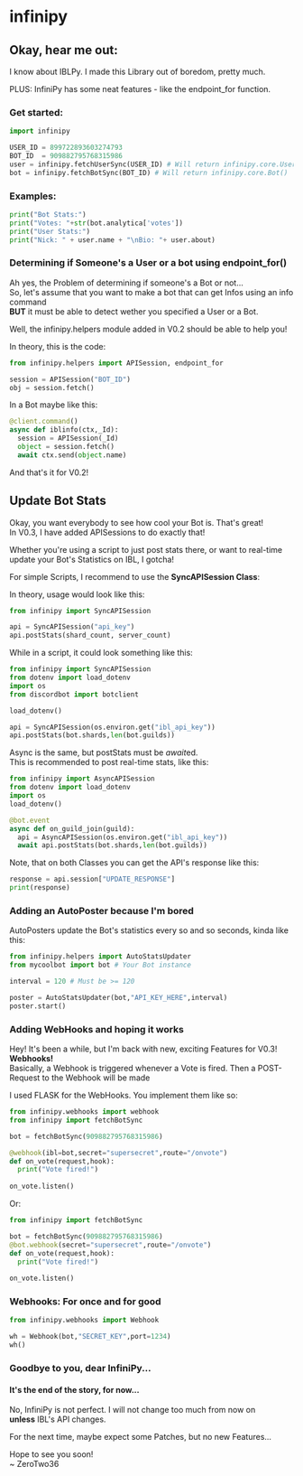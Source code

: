 # infinipy

## Okay, hear me out:
I know about IBLPy. I made this Library out of boredom, pretty much.

PLUS: InfiniPy has some neat features - like the endpoint_for function.

### Get started:
```py
import infinipy

USER_ID = 899722893603274793
BOT_ID  = 909882795768315986
user = infinipy.fetchUserSync(USER_ID) # Will return infinipy.core.User()
bot = infinipy.fetchBotSync(BOT_ID) # Will return infinipy.core.Bot()
```

### Examples:
```py
print("Bot Stats:")
print("Votes: "+str(bot.analytica['votes'])
print("User Stats:")
print("Nick: " + user.name + "\nBio: "+ user.about) 
```
### Determining if Someone's a User or a bot using endpoint_for()

Ah yes, the Problem of determining if someone's a Bot or not...  
So, let's assume that you want to make a bot that can get Infos using an info command  
**BUT** it must be able to detect wether you specified a User or a Bot.  

Well, the infinipy.helpers module added in V0.2 should be able to help you!

In theory, this is the code:
```py
from infinipy.helpers import APISession, endpoint_for

session = APISession("BOT_ID")
obj = session.fetch()
```
In a Bot maybe like this:
```py
@client.command()
async def iblinfo(ctx,_Id):
  session = APISession(_Id)
  object = session.fetch()
  await ctx.send(object.name)
```

And that's it for V0.2!

## Update Bot Stats
Okay, you want everybody to see how cool your Bot is. That's great!  
In V0.3, I have added APISessions to do exactly that!  

Whether you're using a script to just post stats there, or want to real-time update your Bot's Statistics on IBL, I gotcha!  

For simple Scripts, I recommend to use the **SyncAPISession Class**:

In theory, usage would look like this:
```py
from infinipy import SyncAPISession

api = SyncAPISession("api_key")
api.postStats(shard_count, server_count)
```  

While in a script, it could look something like this:
```py
from infinipy import SyncAPISession
from dotenv import load_dotenv
import os
from discordbot import botclient

load_dotenv()

api = SyncAPISession(os.environ.get("ibl_api_key"))
api.postStats(bot.shards,len(bot.guilds))
```

Async is the same, but postStats must be *await*ed.   
This is recommended to post real-time stats, like this:  
```py
from infinipy import AsyncAPISession
from dotenv import load_dotenv
import os
load_dotenv()

@bot.event
async def on_guild_join(guild):
  api = AsyncAPISession(os.environ.get("ibl_api_key"))
  await api.postStats(bot.shards,len(bot.guilds))
```
Note, that on both Classes you can get the API's response like this:  
```py
response = api.session["UPDATE_RESPONSE"]
print(response)
```

### Adding an AutoPoster because I'm bored
AutoPosters update the Bot's statistics every so and so seconds, kinda like this:  

```py
from infinipy.helpers import AutoStatsUpdater
from mycoolbot import bot # Your Bot instance

interval = 120 # Must be >= 120

poster = AutoStatsUpdater(bot,"API_KEY_HERE",interval)
poster.start()
```

### Adding WebHooks and hoping it works
Hey! It's been a while, but I'm back with new, exciting Features for V0.3! **Webhooks!**  
Basically, a Webhook is triggered whenever a Vote is fired. Then a POST-Request to the Webhook will be made  

I used FLASK for the WebHooks. You implement them like so:

```py
from infinipy.webhooks import webhook
from infinipy import fetchBotSync

bot = fetchBotSync(909882795768315986)

@webhook(ibl=bot,secret="supersecret",route="/onvote")
def on_vote(request,hook):
  print("Vote fired!")
  
on_vote.listen()
```

Or:

```py
from infinipy import fetchBotSync

bot = fetchBotSync(909882795768315986)
@bot.webhook(secret="supersecret",route="/onvote")
def on_vote(request,hook):
  print("Vote fired!")
  
on_vote.listen()
```


### Webhooks: For once and for good

```py
from infinipy.webhooks import Webhook

wh = Webhook(bot,"SECRET_KEY",port=1234)
wh()
```

### Goodbye to you, dear InfiniPy...
#### It's the end of the story, for now...

No, InfiniPy is not perfect. I will not change too much from now on  
**unless** IBL's API changes.  

For the next time, maybe expect some Patches, but no new Features...

Hope to see you soon!  
~ ZeroTwo36
